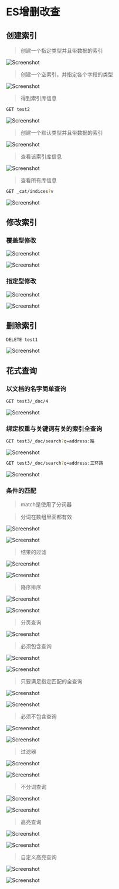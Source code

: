 # ES增删改查

## 创建索引

> 创建一个指定类型并且带数据的索引

![Screenshot](ES-CRUD/res1.png)

> 创建一个空索引，并指定各个字段的类型

![Screenshot](ES-CRUD/res2.png)

> 得到索引库信息

``` Bash
GET test2
```

![Screenshot](ES-CRUD/res35.png)

> 创建一个默认类型并且带数据的索引

![Screenshot](ES-CRUD/res3.png)

> 查看该索引库信息

![Screenshot](ES-CRUD/res4.png)

> 查看所有库信息

``` Bash
GET _cat/indices?v
```

![Screenshot](ES-CRUD/res5.png)

## 修改索引

### 覆盖型修改

![Screenshot](ES-CRUD/res6.png)

![Screenshot](ES-CRUD/res7.png)

### 指定型修改

![Screenshot](ES-CRUD/res8.png)

![Screenshot](ES-CRUD/res9.png)

## 删除索引

``` Bash
DELETE test1
```

![Screenshot](ES-CRUD/res10.png)

## 花式查询

### 以文档的名字简单查询

``` Bash
GET test3/_doc/4
```

![Screenshot](ES-CRUD/res11.png)

### 绑定权重与关键词有关的索引全查询

``` Bash
GET test3/_doc/search?q=address:路
```

![Screenshot](ES-CRUD/res12.png)

``` Bash
GET test3/_doc/search?q=address:三环路
```

![Screenshot](ES-CRUD/res13.png)

### 条件的匹配

> match是使用了分词器

> 分词在数组里面都有效

![Screenshot](ES-CRUD/res14.png)

![Screenshot](ES-CRUD/res15.png)

> 结果的过滤

![Screenshot](ES-CRUD/res16.png)

![Screenshot](ES-CRUD/res17.png)

> 降序排序

![Screenshot](ES-CRUD/res18.png)

![Screenshot](ES-CRUD/res19.png)

> 分页查询

![Screenshot](ES-CRUD/res20.png)

> 必须包含查询

![Screenshot](ES-CRUD/res21.png)

![Screenshot](ES-CRUD/res22.png)

> 只要满足指定匹配的全查询

![Screenshot](ES-CRUD/res23.png)

![Screenshot](ES-CRUD/res24.png)

> 必须不包含查询

![Screenshot](ES-CRUD/res25.png)

![Screenshot](ES-CRUD/res26.png)

> 过滤器

![Screenshot](ES-CRUD/res27.png)

![Screenshot](ES-CRUD/res28.png)

> 不分词查询

![Screenshot](ES-CRUD/res29.png)

![Screenshot](ES-CRUD/res30.png)

> 高亮查询

![Screenshot](ES-CRUD/res31.png)

![Screenshot](ES-CRUD/res32.png)

> 自定义高亮查询

![Screenshot](ES-CRUD/res33.png)

![Screenshot](ES-CRUD/res34.png)



